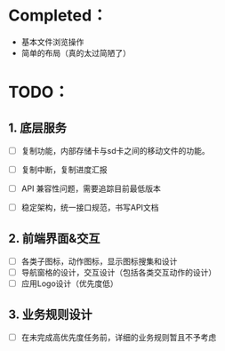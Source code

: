 # Completed：

- 基本文件浏览操作 
- 简单的布局（真的太过简陋了）





# TODO：



## 1. 底层服务

- [ ] 复制功能，内部存储卡与sd卡之间的移动文件的功能。
- [ ] 复制中断，复制进度汇报
- [ ] API 兼容性问题，需要追踪目前最低版本
- [ ] 稳定架构，统一接口规范，书写API文档



## 2. 前端界面&交互

- [ ] 各类子图标，动作图标，显示图标搜集和设计
- [ ] 导航窗格的设计，交互设计（包括各类交互动作的设计）
- [ ] 应用Logo设计（优先度低）

## 3. 业务规则设计

- [ ] 在未完成高优先度任务前，详细的业务规则暂且不予考虑



